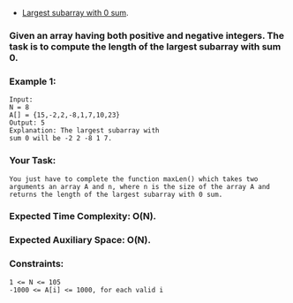 - [Largest subarray with 0 sum](https://practice.geeksforgeeks.org/problems/largest-subarray-with-0-sum/1#).
### Given an array having both positive and negative integers. The task is to compute the length of the largest subarray with sum 0.

### Example 1:
```
Input:
N = 8
A[] = {15,-2,2,-8,1,7,10,23}
Output: 5
Explanation: The largest subarray with
sum 0 will be -2 2 -8 1 7.
```

### Your Task:
```
You just have to complete the function maxLen() which takes two arguments an array A and n, where n is the size of the array A and returns the length of the largest subarray with 0 sum.
```
### Expected Time Complexity: O(N).
### Expected Auxiliary Space: O(N).

### Constraints:
```
1 <= N <= 105
-1000 <= A[i] <= 1000, for each valid i
```
